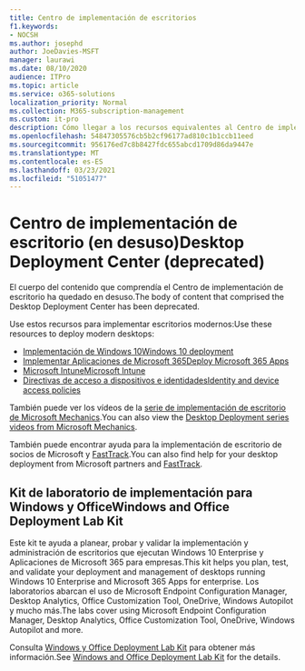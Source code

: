 ```yaml
---
title: Centro de implementación de escritorios
f1.keywords:
- NOCSH
ms.author: josephd
author: JoeDavies-MSFT
manager: laurawi
ms.date: 08/10/2020
audience: ITPro
ms.topic: article
ms.service: o365-solutions
localization_priority: Normal
ms.collection: M365-subscription-management
ms.custom: it-pro
description: Cómo llegar a los recursos equivalentes al Centro de implementación de escritorio en desuso.
ms.openlocfilehash: 54847305576cb5b2cf96177ad810c1b1ccb11eed
ms.sourcegitcommit: 956176ed7c8b8427fdc655abcd1709d86da9447e
ms.translationtype: MT
ms.contentlocale: es-ES
ms.lasthandoff: 03/23/2021
ms.locfileid: "51051477"
---
```

# <a name="desktop-deployment-center-deprecated"></a><span data-ttu-id="52682-103">Centro de implementación de escritorio (en desuso)</span><span class="sxs-lookup"><span data-stu-id="52682-103">Desktop Deployment Center (deprecated)</span></span>

<span data-ttu-id="52682-104">El cuerpo del contenido que comprendía el Centro de implementación de escritorio ha quedado en desuso.</span><span class="sxs-lookup"><span data-stu-id="52682-104">The body of content that comprised the Desktop Deployment Center has been deprecated.</span></span> 

<span data-ttu-id="52682-105">Use estos recursos para implementar escritorios modernos:</span><span class="sxs-lookup"><span data-stu-id="52682-105">Use these resources to deploy modern desktops:</span></span>

- [<span data-ttu-id="52682-106">Implementación de Windows 10</span><span class="sxs-lookup"><span data-stu-id="52682-106">Windows 10 deployment</span></span>](/windows/deployment/)
- [<span data-ttu-id="52682-107">Implementar Aplicaciones de Microsoft 365</span><span class="sxs-lookup"><span data-stu-id="52682-107">Deploy Microsoft 365 Apps</span></span>](/deployoffice/deployment-guide-microsoft-365-apps)
- [<span data-ttu-id="52682-108">Microsoft Intune</span><span class="sxs-lookup"><span data-stu-id="52682-108">Microsoft Intune</span></span>](/mem/intune/fundamentals/planning-guide)
- [<span data-ttu-id="52682-109">Directivas de acceso a dispositivos e identidades</span><span class="sxs-lookup"><span data-stu-id="52682-109">Identity and device access policies</span></span>](../security/defender-365-security/microsoft-365-policies-configurations.md)

<span data-ttu-id="52682-110">También puede ver los vídeos de la [serie de implementación de escritorio de Microsoft Mechanics](https://www.aka.ms/watchhowtoshift).</span><span class="sxs-lookup"><span data-stu-id="52682-110">You can also view the [Desktop Deployment series videos from Microsoft Mechanics](https://www.aka.ms/watchhowtoshift).</span></span>

<span data-ttu-id="52682-111">También puede encontrar ayuda para la implementación de escritorio de socios de Microsoft y [FastTrack](https://www.microsoft.com/fasttrack/microsoft-365).</span><span class="sxs-lookup"><span data-stu-id="52682-111">You can also find help for your desktop deployment from Microsoft partners and [FastTrack](https://www.microsoft.com/fasttrack/microsoft-365).</span></span>

## <a name="windows-and-office-deployment-lab-kit"></a><span data-ttu-id="52682-112">Kit de laboratorio de implementación para Windows y Office</span><span class="sxs-lookup"><span data-stu-id="52682-112">Windows and Office Deployment Lab Kit</span></span>

<span data-ttu-id="52682-113">Este kit te ayuda a planear, probar y validar la implementación y administración de escritorios que ejecutan Windows 10 Enterprise y Aplicaciones de Microsoft 365 para empresas.</span><span class="sxs-lookup"><span data-stu-id="52682-113">This kit helps you plan, test, and validate your deployment and management of desktops running Windows 10 Enterprise and Microsoft 365 Apps for enterprise.</span></span> <span data-ttu-id="52682-114">Los laboratorios abarcan el uso de Microsoft Endpoint Configuration Manager, Desktop Analytics, Office Customization Tool, OneDrive, Windows Autopilot y mucho más.</span><span class="sxs-lookup"><span data-stu-id="52682-114">The labs cover using Microsoft Endpoint Configuration Manager, Desktop Analytics, Office Customization Tool, OneDrive, Windows Autopilot and more.</span></span>

<span data-ttu-id="52682-115">Consulta [Windows y Office Deployment Lab Kit](modern-desktop-deployment-and-management-lab.md) para obtener más información.</span><span class="sxs-lookup"><span data-stu-id="52682-115">See [Windows and Office Deployment Lab Kit](modern-desktop-deployment-and-management-lab.md) for the details.</span></span>